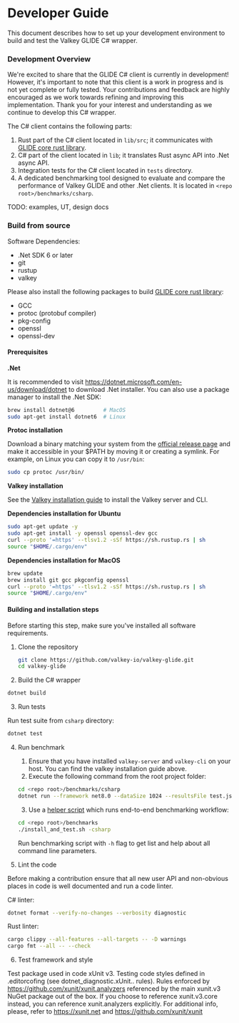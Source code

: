# Developer Guide

This document describes how to set up your development environment to build and test the Valkey GLIDE C# wrapper.

### Development Overview

We're excited to share that the GLIDE C# client is currently in development! However, it's important to note that this client is a work in progress and is not yet complete or fully tested. Your contributions and feedback are highly encouraged as we work towards refining and improving this implementation. Thank you for your interest and understanding as we continue to develop this C# wrapper.

The C# client contains the following parts:

1. Rust part of the C# client located in `lib/src`; it communicates with [GLIDE core rust library](../glide-core/README.md).
2. C# part of the client located in `lib`; it translates Rust async API into .Net async API.
3. Integration tests for the C# client located in `tests` directory.
4. A dedicated benchmarking tool designed to evaluate and compare the performance of Valkey GLIDE and other .Net clients. It is located in `<repo root>/benchmarks/csharp`.

TODO: examples, UT, design docs

### Build from source

Software Dependencies:

- .Net SDK 6 or later
- git
- rustup
- valkey

Please also install the following packages to build [GLIDE core rust library](../glide-core/README.md):

- GCC
- protoc (protobuf compiler)
- pkg-config
- openssl
- openssl-dev

#### Prerequisites

**.Net**

It is recommended to visit https://dotnet.microsoft.com/en-us/download/dotnet to download .Net installer.
You can also use a package manager to install the .Net SDK:

```bash
brew install dotnet@6         # MacOS
sudo apt-get install dotnet6  # Linux
```

**Protoc installation**

Download a binary matching your system from the [official release page](https://github.com/protocolbuffers/protobuf/releases/tag/v25.1) and make it accessible in your $PATH by moving it or creating a symlink.
For example, on Linux you can copy it to `/usr/bin`:

```bash
sudo cp protoc /usr/bin/
```

**Valkey installation**

See the [Valkey installation guide](https://valkey.io/topics/installation/) to install the Valkey server and CLI.


**Dependencies installation for Ubuntu**

```bash
sudo apt-get update -y
sudo apt-get install -y openssl openssl-dev gcc
curl --proto '=https' --tlsv1.2 -sSf https://sh.rustup.rs | sh
source "$HOME/.cargo/env"
```

**Dependencies installation for MacOS**

```bash
brew update
brew install git gcc pkgconfig openssl
curl --proto '=https' --tlsv1.2 -sSf https://sh.rustup.rs | sh
source "$HOME/.cargo/env"
```

#### Building and installation steps

Before starting this step, make sure you've installed all software requirements.

1. Clone the repository
    ```bash
    git clone https://github.com/valkey-io/valkey-glide.git
    cd valkey-glide
    ```

2. Build the C# wrapper

```bash
dotnet build
```

3. Run tests

Run test suite from `csharp` directory:

```bash
dotnet test
```

4. Run benchmark

    1. Ensure that you have installed `valkey-server` and `valkey-cli` on your host. You can find the valkey installation guide above.
    2. Execute the following command from the root project folder:

    ```bash
    cd <repo root>/benchmarks/csharp
    dotnet run --framework net8.0 --dataSize 1024 --resultsFile test.json --concurrentTasks 4 --clients all --host localhost --clientCount 4
    ```

    3. Use a [helper script](../benchmarks/README.md) which runs end-to-end benchmarking workflow:

    ```bash
    cd <repo root>/benchmarks
    ./install_and_test.sh -csharp
    ```

    Run benchmarking script with `-h` flag to get list and help about all command line parameters.

5. Lint the code

Before making a contribution ensure that all new user API and non-obvious places in code is well documented and run a code linter.

C# linter:

```bash
dotnet format --verify-no-changes --verbosity diagnostic
```

Rust linter:

```bash
cargo clippy --all-features --all-targets -- -D warnings
cargo fmt --all -- --check
```

6. Test framework and style

Test package used in code xUnit v3. Testing code styles defined in .editorcofing (see dotnet_diagnostic.xUnit.. rules). Rules enforced by https://github.com/xunit/xunit.analyzers referenced by the main xunit.v3 NuGet package out of the box. If you choose to reference xunit.v3.core instead, you can reference xunit.analyzers explicitly. For additional info, please, refer to https://xunit.net and https://github.com/xunit/xunit
